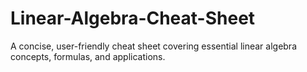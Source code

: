 # Linear-Algebra-Cheat-Sheet
A concise, user-friendly cheat sheet covering essential linear algebra concepts, formulas, and applications.
